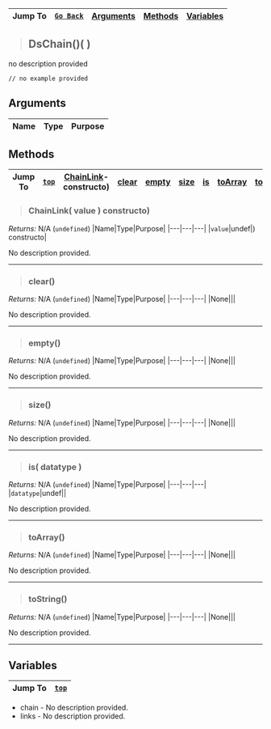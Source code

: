 |Jump To|[`Go Back`]()|[Arguments](#arguments)|[Methods](#methods)|[Variables](#variables)|
|---|---|---|---|---|
>## DsChain()( )
no description provided
```GML
// no example provided
```
## Arguments
|Name|Type|Purpose|
|---|---|---|

## Methods
|Jump To|[`top`](#)|[ChainLink](#chainlink-value-)-constructo)|[clear](#clear)|[empty](#empty)|[size](#size)|[is](#is-datatype-)|[toArray](#toarray)|[toString](#tostring)|
|---|---|---|---|---|---|---|---|---|
> ### ChainLink( value ) constructo)
*Returns:* N/A (`undefined`)
|Name|Type|Purpose|
|---|---|---|
|`value`|undef|) constructo|

No description provided.
***
> ### clear()
*Returns:* N/A (`undefined`)
|Name|Type|Purpose|
|---|---|---|
|None|||

No description provided.
***
> ### empty()
*Returns:* N/A (`undefined`)
|Name|Type|Purpose|
|---|---|---|
|None|||

No description provided.
***
> ### size()
*Returns:* N/A (`undefined`)
|Name|Type|Purpose|
|---|---|---|
|None|||

No description provided.
***
> ### is( datatype )
*Returns:* N/A (`undefined`)
|Name|Type|Purpose|
|---|---|---|
|`datatype`|undef||

No description provided.
***
> ### toArray()
*Returns:* N/A (`undefined`)
|Name|Type|Purpose|
|---|---|---|
|None|||

No description provided.
***
> ### toString()
*Returns:* N/A (`undefined`)
|Name|Type|Purpose|
|---|---|---|
|None|||

No description provided.
***
## Variables
|Jump To|[`top`](#)|
|---|---|

* chain - No description provided.
* links - No description provided.


